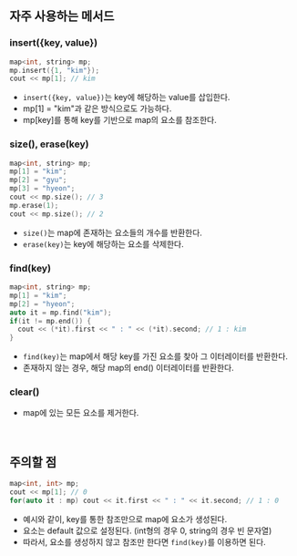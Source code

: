 ## 자주 사용하는 메서드

### insert({key, value})

```c++
map<int, string> mp;
mp.insert({1, "kim"});
cout << mp[1]; // kim
```

* ``insert({key, value})``는 key에 해당하는 value를 삽입한다.
* mp[1] = "kim"과 같은 방식으로도 가능하다.
* mp[key]를 통해 key를 기반으로 map의 요소를 참조한다.

### size(), erase(key)

```c++
map<int, string> mp;
mp[1] = "kim";
mp[2] = "gyu";
mp[3] = "hyeon";
cout << mp.size(); // 3
mp.erase(1);
cout << mp.size(); // 2
```

* ``size()``는 map에 존재하는 요소들의 개수를 반환한다.
* ``erase(key)``는 key에 해당하는 요소를 삭제한다.

### find(key)

```c++
map<int, string> mp;
mp[1] = "kim";
mp[2] = "hyeon";
auto it = mp.find("kim");
if(it != mp.end()) {
  cout << (*it).first << " : " << (*it).second; // 1 : kim
}
```

* ``find(key)``는 map에서 해당 key를 가진 요소를 찾아 그 이터레이터를 반환한다.
* 존재하지 않는 경우, 해당 map의 end() 이터레이터를 반환한다.

### clear()

* map에 있는 모든 요소를 제거한다.

<br>

## 주의할 점

```c++
map<int, int> mp;
cout << mp[1]; // 0
for(auto it : mp) cout << it.first << " : " << it.second; // 1 : 0
```

* 예시와 같이, key를 통한 참조만으로 map에 요소가 생성된다.
* 요소는 default 값으로 설정된다. (int형의 경우 0, string의 경우 빈 문자열)
* 따라서, 요소를 생성하지 않고 참조만 한다면 ``find(key)``를 이용하면 된다.